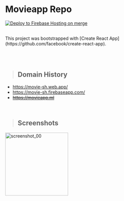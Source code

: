 # Movieapp Repo

[![Deploy to Firebase Hosting on merge](https://github.com/himansaE/movie-app/actions/workflows/firebase-hosting-merge.yml/badge.svg)](https://github.com/himansaE/movie-app/actions/workflows/firebase-hosting-merge.yml)

</br>
This project was bootstrapped with [Create React App](https://github.com/facebook/create-react-app).

</br></br>

> ## Domain History

- <https://movie-sh.web.app/>
- <https://movie-sh.firebaseapp.com/>
- ~~<https://movieapp.ml>~~

</br>

> ## Screenshots

<img src="/../main/public/screenshot/screenshot_00.webp?raw=true"  height=200 alt="screenshot_00" align="center" >

